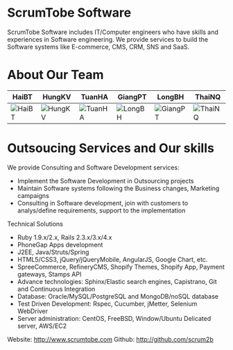 ScrumTobe Software
================

ScrumTobe Software includes IT/Computer engineers who have skills and experiences in Software engineering. 
We provide services to build the Software systems like E-commerce, CMS, CRM, SNS and SaaS.

About Our Team
===========================

| HaiBT | HungKV | TuanHA | GiangPT | LongBH | ThaiNQ |
|--- |--- |--- |--- |--- |---
| ![HaiBT](https://avatars3.githubusercontent.com/u/154286?v=3&s=460) | ![HungKV](https://avatars2.githubusercontent.com/u/2276767?v=3&s=460) | ![TuanHA](https://avatars2.githubusercontent.com/u/2282062?v=3&s=460) | ![LongBH](https://avatars3.githubusercontent.com/u/9550330?v=3&s=460) | ![GiangPT](https://avatars0.githubusercontent.com/u/7134388?v=3&s=460) | ![ThaiNQ](https://avatars3.githubusercontent.com/u/8359014?v=3&s=460) |


Outsoucing Services and Our skills
=======

We provide Consulting and Software Development services:
- Implement the Software Development in Outsourcing projects
- Maintain Software systems following the Business changes, Marketing campaigns
- Consulting in Software development, join with customers to analys/define requirements, support to the implementation

Technical Solutions
- Ruby 1.9.x/2.x, Rails 2.3.x/3.x/4.x
- PhoneGap Apps development
- J2EE, Java/Struts/Spring
- HTML5/CSS3, jQuery/jQueryMobile, AngularJS, Google Chart, etc.
- SpreeCommerce, RefineryCMS, Shopify Themes, Shopify App, Payment gateways, Stamps API
- Advance technologies: Sphinx/Elastic search engines, Capistrano, Git and Continuous Integration
- Database: Oracle/MySQL/PostgreSQL and MongoDB/noSQL database
- Test Driven Development: Rspec, Cucumber, jMetter, Selenium WebDriver
- Server administration: CentOS, FreeBSD, Window/Ubuntu Delicated server, AWS/EC2

Website: http://www.scrumtobe.com
Github: http://github.com/scrum2b
